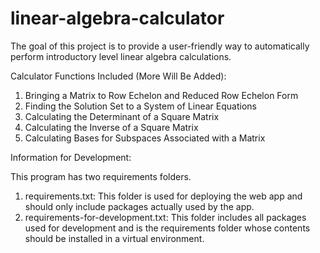 # linear-algebra-calculator

The goal of this project is to provide a user-friendly way to automatically
perform introductory level linear algebra calculations.

Calculator Functions Included (More Will Be Added):

1. Bringing a Matrix to Row Echelon and Reduced Row Echelon Form
2. Finding the Solution Set to a System of Linear Equations
3. Calculating the Determinant of a Square Matrix
4. Calculating the Inverse of a Square Matrix
5. Calculating Bases for Subspaces Associated with a Matrix

Information for Development:

This program has two requirements folders.

1. requirements.txt: This folder is used for deploying the web app and should only include packages actually used by the app.
2. requirements-for-development.txt: This folder includes all packages used for development and is the requirements folder whose contents should be installed in a virtual environment.
